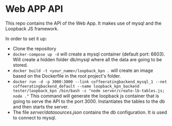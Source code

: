 # Web APP API

This repo contains the API of the Web App.
It makes use of mysql and the Loopback JS framework.

In order to set it up:

* Clone the repository
* `docker-compose up -d` will create a mysql container (default port: 6603). 
Will create a hidden folder db/mysql where all the data are going to be stored. 
* `docker build -t <your_name>/loopback_kpn .` will create an image based on the Dockerfile in the root project's folder.
* `docker run -d -p 3000:3000 --link coffeeratingbackend_mysql_1 --net coffeeratingbackend_default --name loopback_kpn_backend tester/loopback_kpn /bin/bash -c "node server/create-lb-tables.js; node ."`
This command will generate the loopback js container that is going to serve the API to the port 3000. Instantiates the tables
to the db and then starts the server.
*  The file _server/datasources.json_ contains the db configuration. It is used to connect to mysql.
